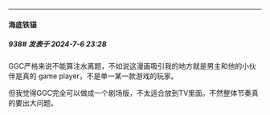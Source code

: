 ﻿
*****

####  海底铁锚  
##### 938#       发表于 2024-7-6 23:28

GGC严格来说不能算注水离题，不如说这漫画吸引我的地方就是男主和他的小伙伴是真的 game player，不是单一某一款游戏的玩家。

但我觉得GGC完全可以做成一个剧场版，不太适合放到TV里面。不然整体节奏真的要出大问题。

